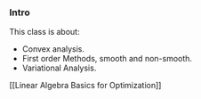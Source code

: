 ### **Intro**

This class is about: 

* Convex analysis. 
* First order Methods, smooth and non-smooth. 
* Variational Analysis. 

[[Linear Algebra Basics for Optimization]] 

